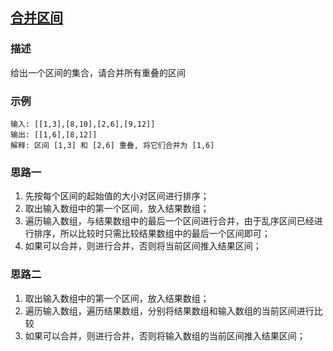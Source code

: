 ## [合并区间](https://github.com/StarShi/Big-Monster/blob/master/source/leet-code/src/sort/merge_range.js)

### 描述

给出一个区间的集合，请合并所有重叠的区间

### 示例

```
输入: [[1,3],[8,10],[2,6],[9,12]]
输出: [[1,6],[8,12]]
解释: 区间 [1,3] 和 [2,6] 重叠, 将它们合并为 [1,6]
```

### 思路一

 1. 先按每个区间的起始值的大小对区间进行排序；
 2. 取出输入数组中的第一个区间，放入结果数组；
 3. 遍历输入数组，与结果数组中的最后一个区间进行合并，由于乱序区间已经进行排序，所以比较时只需比较结果数组中的最后一个区间即可；
 4. 如果可以合并，则进行合并，否则将当前区间推入结果区间；

### 思路二

 1. 取出输入数组中的第一个区间，放入结果数组；
 3. 遍历输入数组，遍历结果数组，分别将结果数组和输入数组的当前区间进行比较
 4. 如果可以合并，则进行合并，否则将输入数组的当前区间推入结果区间；